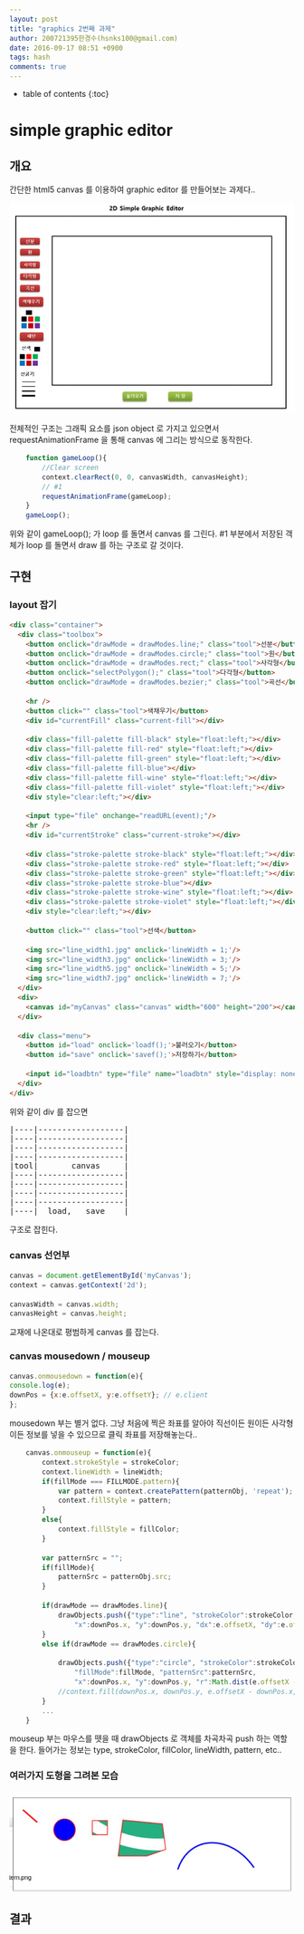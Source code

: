 ```yaml
---
layout: post
title: "graphics 2번째 과제"
author: 200721395한경수(hsnks100@gmail.com)
date: 2016-09-17 08:51 +0900
tags: hash
comments: true
---
```



* table of contents
{:toc}

# simple graphic editor

## 개요

간단한 html5 canvas 를 이용하여 graphic editor 를 만들어보는 과제다..

![](../images/graphic_pa01/1.jpg)

전체적인 구조는 그래픽 요소를 json object 로 가지고 있으면서 requestAnimationFrame 을 통해 canvas 에 그리는 방식으로 동작한다.

``` javascript
    function gameLoop(){ 
        //Clear screen
        context.clearRect(0, 0, canvasWidth, canvasHeight); 
        // #1
        requestAnimationFrame(gameLoop); 
    }
    gameLoop();

```

위와 같이 gameLoop(); 가 loop 를 돌면서 canvas 를 그린다.  #1 부분에서 저장된 객체가 loop 를 돌면서 draw 를 하는 구조로 갈 것이다.

## 구현

### layout 잡기

``` html
<div class="container">
  <div class="toolbox">
    <button onclick="drawMode = drawModes.line;" class="tool">선분</button>
    <button onclick="drawMode = drawModes.circle;" class="tool">원</button>
    <button onclick="drawMode = drawModes.rect;" class="tool">사각형</button>
    <button onclick="selectPolygon();" class="tool">다각형</button>
    <button onclick="drawMode = drawModes.bezier;" class="tool">곡선</button>

    <hr />
    <button click="" class="tool">색채우기</button>
    <div id="currentFill" class="current-fill"></div>

    <div class="fill-palette fill-black" style="float:left;"></div>
    <div class="fill-palette fill-red" style="float:left;"></div>
    <div class="fill-palette fill-green" style="float:left;"></div>
    <div class="fill-palette fill-blue"></div>
    <div class="fill-palette fill-wine" style="float:left;"></div>
    <div class="fill-palette fill-violet" style="float:left;"></div>
    <div style="clear:left;"></div>

    <input type="file" onchange="readURL(event);"/>
    <hr />
    <div id="currentStroke" class="current-stroke"></div>

    <div class="stroke-palette stroke-black" style="float:left;"></div>
    <div class="stroke-palette stroke-red" style="float:left;"></div>
    <div class="stroke-palette stroke-green" style="float:left;"></div>
    <div class="stroke-palette stroke-blue"></div>
    <div class="stroke-palette stroke-wine" style="float:left;"></div>
    <div class="stroke-palette stroke-violet" style="float:left;"></div>
    <div style="clear:left;"></div>

    <button click="" class="tool">선색</button>

    <img src="line_width1.jpg" onclick='lineWidth = 1;'/>
    <img src="line_width3.jpg" onclick='lineWidth = 3;'/>
    <img src="line_width5.jpg" onclick='lineWidth = 5;'/>
    <img src="line_width7.jpg" onclick='lineWidth = 7;'/>
  </div>
  <div>
    <canvas id="myCanvas" class="canvas" width="600" height="200"></canvas>
  </div>

  <div class="menu"> 
    <button id="load" onclick='loadf();'>불러오기</button>
    <button id="save" onclick='savef();'>저장하기</button>

    <input id="loadbtn" type="file" name="loadbtn" style="display: none;" />
  </div> 
</div>
```

위와 같이 div 를 잡으면 

<pre>
|----|------------------|
|----|------------------|
|----|------------------|
|----|------------------|
|tool|       canvas     |
|----|------------------|
|----|------------------|
|----|------------------|
|----|------------------|
|----|  load,   save    |
</pre>

구조로 잡힌다.

### canvas 선언부

``` javascript
canvas = document.getElementById('myCanvas');
context = canvas.getContext('2d');

canvasWidth = canvas.width;
canvasHeight = canvas.height;

```

교재에 나온대로 평범하게 canvas 를 잡는다. 

### canvas mousedown / mouseup

``` javascript
canvas.onmousedown = function(e){
console.log(e);
downPos = {x:e.offsetX, y:e.offsetY}; // e.client 
};
```

mousedown 부는 별거 없다. 그냥 처음에 찍은 좌표를 알아야 직선이든 원이든 사각형이든 정보를 넣을 수 있으므로 클릭 좌표를 저장해놓는다..


``` javascript
    canvas.onmouseup = function(e){
        context.strokeStyle = strokeColor;
        context.lineWidth = lineWidth;
        if(fillMode === FILLMODE.pattern){
            var pattern = context.createPattern(patternObj, 'repeat');
            context.fillStyle = pattern;
        }
        else{
            context.fillStyle = fillColor;
        }

        var patternSrc = "";
        if(fillMode){
            patternSrc = patternObj.src;
        }

        if(drawMode == drawModes.line){
            drawObjects.push({"type":"line", "strokeColor":strokeColor, "fillColor":fillColor, "lineWidth":lineWidth,
                "x":downPos.x, "y":downPos.y, "dx":e.offsetX, "dy":e.offsetY});
        }
        else if(drawMode == drawModes.circle){

            drawObjects.push({"type":"circle", "strokeColor":strokeColor, "fillColor":fillColor, "lineWidth":lineWidth,
                "fillMode":fillMode, "patternSrc":patternSrc,
                "x":downPos.x, "y":downPos.y, "r":Math.dist(e.offsetX - downPos.x, e.offsetY - downPos.y)});
            //context.fill(downPos.x, downPos.y, e.offsetX - downPos.x, e.offsetY - downPos.y); 
        }
        ...
    }

```

mouseup 부는 마우스를 뗏을 때 drawObjects 로 객체를 차곡차곡 push 하는 역할을 한다. 들어가는 정보는 type, strokeColor, fillColor, lineWidth, pattern, etc..


### 여러가지 도형을 그려본 모습

![](../images/graphic_pa01/2.jpg)

## 결과






